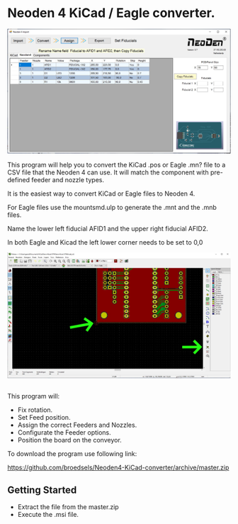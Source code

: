 # Neoden 4 KiCad / Eagle converter.

![KiCad to Neoden4](KiCad_2_Neoden.jpg)

This program will help you to convert the KiCad .pos or Eagle .mn? file to a CSV file that the Neoden 4 can use.
It will match the component with pre-defined feeder and nozzle types.

It is the easiest way to convert KiCad or Eagle files to Neoden 4.

For Eagle files use the mountsmd.ulp to generate the .mnt and the .mnb files.

Name the lower left fiducial AFID1 and the upper right fiducial AFID2.

In both Eagle and Kicad the left lower corner needs to be set to 0,0

![Set origin](image/Origin.JPG)


##
This program will:

- Fix rotation.
- Set Feed position.
- Assign the correct Feeders and Nozzles.
- Configurate the Feeder options.
- Position the board on the conveyor.

To download the program use following link:

https://github.com/broedsels/Neoden4-KiCad-converter/archive/master.zip

## Getting Started

* Extract the file from the master.zip
* Execute the .msi file.


